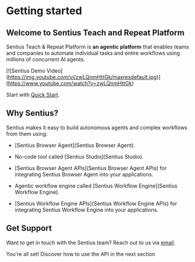 # Getting started

## Welcome to Sentius Teach and Repeat Platform

Sentius Teach & Repeat Platform is **an agentic platform** that enables teams and companies to automate individual tasks and entire workflows using millions of concurrent AI agents.

[![Sentius Demo Video]
(https://img.youtube.com/vi/zwLQnmHttGk/maxresdefault.jpg)]
(https://www.youtube.com/watch?v=zwLQnmHttGk)

Start with [Quick Start](quick-start).

## Why Sentius?

Sentius makes it easy to build autonomous agents and complex workflows from them using:

* [Sentius Browser Agent](Sentius Browser Agent).

* No-code tool called [Sentius Studio](Sentius Studio).

* [Sentius Browser Agent APIs](Sentius Browser Agent APIs) for integrating Sentius Browser Agent into your applications.

* Agentic workflow engine called [Sentius Workflow Engine](Sentius Workflow Engine).

* [Sentius Workflow Engine APIs](Sentius Workflow Engine APIs) for integrating Sentius Workflow Engine into your applications.

## Get Support

Want to get in touch with the Sentius team? Reach out to us via [email](ask@sentius.ai).

You're all set! Discover how to use the API in the next section
